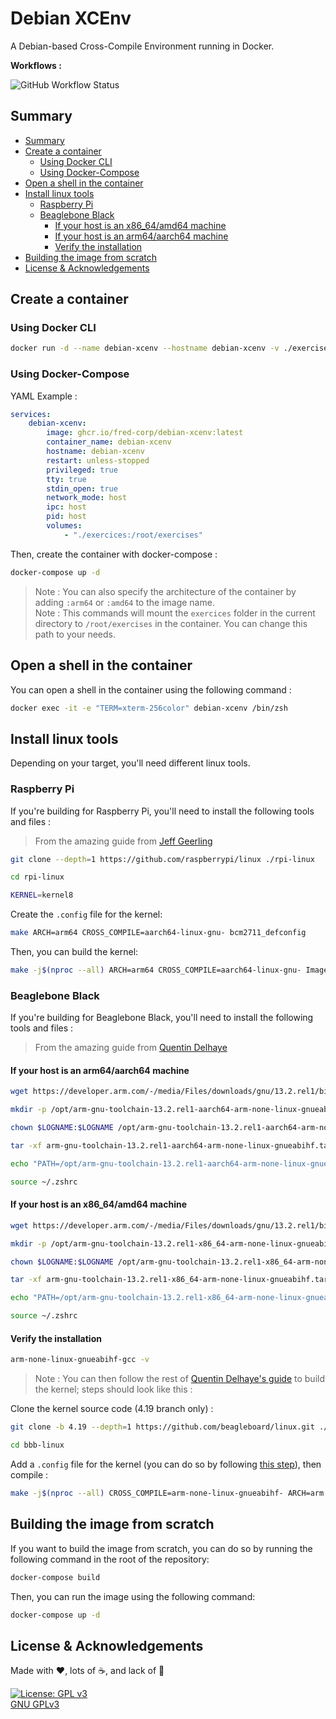# Debian XCEnv

A Debian-based Cross-Compile Environment running in Docker.

**Workflows :**

![GitHub Workflow Status](https://github.com/fred-corp/debian-xcenv/actions/workflows/ghcr.yml/badge.svg)

## Summary

* [Summary](#summary)
* [Create a container](#create-a-container)
  * [Using Docker CLI](#using-docker-cli)
  * [Using Docker-Compose](#using-docker-compose)
* [Open a shell in the container](#open-a-shell-in-the-container)
* [Install linux tools](#install-linux-tools)
  * [Raspberry Pi](#raspberry-pi)
  * [Beaglebone Black](#beaglebone-black)
    * [If your host is an x86_64/amd64 machine](#if-your-host-is-an-x86_64amd64-machine)
    * [If your host is an arm64/aarch64 machine](#if-your-host-is-an-arm64aarch64-machine)
    * [Verify the installation](#verify-the-installation)
* [Building the image from scratch](#building-the-image-from-scratch)
* [License & Acknowledgements](#license--acknowledgements)

## Create a container

### Using Docker CLI

```zsh
docker run -d --name debian-xcenv --hostname debian-xcenv -v ./exercises:/root/exercises --network=host --tty=true ghcr.io/fred-corp/debian-xcenv
```

### Using Docker-Compose

YAML Example :

```YAML
services:
    debian-xcenv:
        image: ghcr.io/fred-corp/debian-xcenv:latest
        container_name: debian-xcenv
        hostname: debian-xcenv
        restart: unless-stopped
        privileged: true
        tty: true
        stdin_open: true
        network_mode: host
        ipc: host
        pid: host
        volumes:
            - "./exercices:/root/exercises"
```

Then, create the container with docker-compose :

```zsh
docker-compose up -d
```

> Note : You can also specify the architecture of the container by adding `:arm64` or `:amd64` to the image name.  
> Note : This commands will mount the `exercices` folder in the current directory to `/root/exercises` in the container. You can change this path to your needs.

## Open a shell in the container

You can open a shell in the container using the following command :

```zsh
docker exec -it -e "TERM=xterm-256color" debian-xcenv /bin/zsh
```

## Install linux tools

Depending on your target, you'll need different linux tools.

### Raspberry Pi

If you're building for Raspberry Pi, you'll need to install the following tools and files :

> From the amazing guide from [Jeff Geerling](https://www.jeffgeerling.com/blog/2020/cross-compiling-raspberry-pi-os-linux-kernel-on-macos)

```zsh
git clone --depth=1 https://github.com/raspberrypi/linux ./rpi-linux
```

```zsh
cd rpi-linux
```

```zsh
KERNEL=kernel8
```

Create the `.config` file for the kernel:

```zsh
make ARCH=arm64 CROSS_COMPILE=aarch64-linux-gnu- bcm2711_defconfig
```

Then, you can build the kernel:

```zsh
make -j$(nproc --all) ARCH=arm64 CROSS_COMPILE=aarch64-linux-gnu- Image modules dtbs
```

### Beaglebone Black

If you're building for Beaglebone Black, you'll need to install the following tools and files :

> From the amazing guide from [Quentin Delhaye](https://github.com/parastuffs/linux-kernel-modules/wiki)

#### If your host is an arm64/aarch64 machine

```zsh
wget https://developer.arm.com/-/media/Files/downloads/gnu/13.2.rel1/binrel/arm-gnu-toolchain-13.2.rel1-aarch64-arm-none-linux-gnueabihf.tar.xz
```

```zsh
mkdir -p /opt/arm-gnu-toolchain-13.2.rel1-aarch64-arm-none-linux-gnueabihf
```

```zsh
chown $LOGNAME:$LOGNAME /opt/arm-gnu-toolchain-13.2.rel1-aarch64-arm-none-linux-gnueabihf
```

```zsh
tar -xf arm-gnu-toolchain-13.2.rel1-aarch64-arm-none-linux-gnueabihf.tar.xz -C /opt/arm-gnu-toolchain-13.2.rel1-aarch64-arm-none-linux-gnueabihf
```

```zsh
echo "PATH=/opt/arm-gnu-toolchain-13.2.rel1-aarch64-arm-none-linux-gnueabihf/arm-gnu-toolchain-13.2.Rel1-aarch64-arm-none-linux-gnueabihf/bin/:$PATH" >> ~/.zshrc
```

```zsh
source ~/.zshrc
```

#### If your host is an x86_64/amd64 machine

```zsh
wget https://developer.arm.com/-/media/Files/downloads/gnu/13.2.rel1/binrel/arm-gnu-toolchain-13.2.rel1-x86_64-arm-none-linux-gnueabihf.tar.xz
```

```zsh
mkdir -p /opt/arm-gnu-toolchain-13.2.rel1-x86_64-arm-none-linux-gnueabihf
```

```zsh
chown $LOGNAME:$LOGNAME /opt/arm-gnu-toolchain-13.2.rel1-x86_64-arm-none-linux-gnueabihf
```

```zsh
tar -xf arm-gnu-toolchain-13.2.rel1-x86_64-arm-none-linux-gnueabihf.tar.xz -C /opt/arm-gnu-toolchain-13.2.rel1-x86_64-arm-none-linux-gnueabihf
```

```zsh
echo "PATH=/opt/arm-gnu-toolchain-13.2.rel1-x86_64-arm-none-linux-gnueabihf/arm-gnu-toolchain-13.2.Rel1-x86_64-arm-none-linux-gnueabihf/bin/:$PATH" >> ~/.zshrc
```

```zsh
source ~/.zshrc
```

#### Verify the installation

```zsh
arm-none-linux-gnueabihf-gcc -v
```

> Note : You can then follow the rest of [Quentin Delhaye's guide](https://github.com/parastuffs/linux-kernel-modules/wiki/Cross-compilation-toolchain#compile-the-kernel-locally) to build the kernel; steps should look like this :

Clone the kernel source code (4.19 branch only) :

```zsh
git clone -b 4.19 --depth=1 https://github.com/beagleboard/linux.git ./bbb-linux
```

```zsh
cd bbb-linux
```

Add a `.config` file for the kernel (you can do so by following [this step](https://github.com/parastuffs/linux-kernel-modules/wiki/Cross-compilation-toolchain#compile-the-kernel-locally)), then compile :

```zsh
make -j$(nproc --all) CROSS_COMPILE=arm-none-linux-gnueabihf- ARCH=arm
```

## Building the image from scratch

If you want to build the image from scratch, you can do so by running the following command in the root of the repository:

```zsh
docker-compose build
```

Then, you can run the image using the following command:

```zsh
docker-compose up -d
```

## License & Acknowledgements

Made with ❤️, lots of ☕️, and lack of 🛌

[![License: GPL v3](https://www.gnu.org/graphics/gplv3-127x51.png)](https://www.gnu.org/licenses/gpl-3.0.en.html)  
[GNU GPLv3](https://www.gnu.org/licenses/gpl-3.0.en.html)
